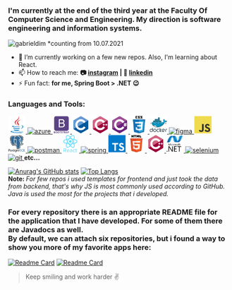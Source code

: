 ### I'm currently at the end of the third year at the Faculty Of Computer Science and Engineering. My direction is software engineering and information systems.
<p align="left"><img src="https://komarev.com/ghpvc/?username=gabrieldim&label=Profile%20views&color=11ff00&style=flat-square" alt="gabrieldim" /> *counting from 10.07.2021 </p> 

- 🌱 I’m currently working on a few new repos. Also, I'm learning about React.
- 📫 How to reach me: <b>📷 [instagram][instagram] **|**  👔 [linkedin][linkedin]</b>
- ⚡ Fun fact: <b> for me, Spring Boot > .NET 😉 </b>

<h3 align="left">Languages and Tools:</h3>
<p align="left">  <a href="https://www.java.com" target="_blank"> <img src="https://raw.githubusercontent.com/devicons/devicon/master/icons/java/java-original.svg" alt="java" width="40" height="40"/> </a><a href="https://azure.microsoft.com/en-in/" target="_blank"> <img src="https://www.vectorlogo.zone/logos/microsoft_azure/microsoft_azure-icon.svg" alt="azure" width="40" height="40"/> </a> <a href="https://getbootstrap.com" target="_blank"> <img src="https://raw.githubusercontent.com/devicons/devicon/master/icons/bootstrap/bootstrap-plain-wordmark.svg" alt="bootstrap" width="40" height="40"/> </a> <a href="https://www.cprogramming.com/" target="_blank"> <img src="https://raw.githubusercontent.com/devicons/devicon/master/icons/c/c-original.svg" alt="c" width="40" height="40"/> </a> <a href="https://www.w3schools.com/cpp/" target="_blank"> <img src="https://raw.githubusercontent.com/devicons/devicon/master/icons/cplusplus/cplusplus-original.svg" alt="cplusplus" width="40" height="40"/> </a> <a href="https://www.w3schools.com/cs/" target="_blank"> <img src="https://raw.githubusercontent.com/devicons/devicon/master/icons/csharp/csharp-original.svg" alt="csharp" width="40" height="40"/> </a> <a href="https://www.w3schools.com/css/" target="_blank"> <img src="https://raw.githubusercontent.com/devicons/devicon/master/icons/css3/css3-original-wordmark.svg" alt="css3" width="40" height="40"/> </a> <a href="https://www.docker.com/" target="_blank"> <img src="https://raw.githubusercontent.com/devicons/devicon/master/icons/docker/docker-original-wordmark.svg" alt="docker" width="40" height="40"/> </a> <a href="https://www.figma.com/" target="_blank"> <img src="https://www.vectorlogo.zone/logos/figma/figma-icon.svg" alt="figma" width="40" height="40"/> </a>  <a href="https://developer.mozilla.org/en-US/docs/Web/JavaScript" target="_blank"> <img src="https://raw.githubusercontent.com/devicons/devicon/master/icons/javascript/javascript-original.svg" alt="javascript" width="40" height="40"/> </a> <a href="https://www.postgresql.org" target="_blank"> <img src="https://raw.githubusercontent.com/devicons/devicon/master/icons/postgresql/postgresql-original-wordmark.svg" alt="postgresql" width="40" height="40"/> </a> <a href="https://postman.com" target="_blank"> <img src="https://www.vectorlogo.zone/logos/getpostman/getpostman-icon.svg" alt="postman" width="40" height="40"/> </a> <a href="https://reactjs.org/" target="_blank"> <img src="https://raw.githubusercontent.com/devicons/devicon/master/icons/react/react-original-wordmark.svg" alt="react" width="40" height="40"/> </a> <a href="https://spring.io/" target="_blank"> <img src="https://www.vectorlogo.zone/logos/springio/springio-icon.svg" alt="spring" width="40" height="40"/> </a> <a href="https://www.typescriptlang.org/" target="_blank"> <img src="https://raw.githubusercontent.com/devicons/devicon/master/icons/typescript/typescript-original.svg" alt="typescript" width="40" height="40"/> </a><a href="https://www.w3.org/html/" target="_blank"> <img src="https://raw.githubusercontent.com/devicons/devicon/master/icons/html5/html5-original-wordmark.svg" alt="html5" width="40" height="40"/> </a> <a href="https://www.w3schools.com/cpp/" target="_blank"> <img src="https://raw.githubusercontent.com/devicons/devicon/master/icons/cplusplus/cplusplus-original.svg" alt="cplusplus" width="40" height="40"/> </a> <a href="https://dotnet.microsoft.com/" target="_blank"> <img src="https://raw.githubusercontent.com/devicons/devicon/master/icons/dot-net/dot-net-original-wordmark.svg" alt="dotnet" width="40" height="40"/> </a> <a href="https://www.selenium.dev" target="_blank"> <img src="https://raw.githubusercontent.com/detain/svg-logos/780f25886640cef088af994181646db2f6b1a3f8/svg/selenium-logo.svg" alt="selenium" width="40" height="40"/> </a> <a href="https://git-scm.com/" target="_blank"> <img src="https://www.vectorlogo.zone/logos/git-scm/git-scm-icon.svg" alt="git" width="40" height="40"/> </a> <b>   etc... </b> </p>

[![Anurag's GitHub stats](https://github-readme-stats.vercel.app/api?username=gabrieldim)](https://github.com/anuraghazra/github-readme-stats)
[![Top Langs](https://github-readme-stats.vercel.app/api/top-langs/?username=gabrieldim&layout=compact&langs_count=15)](https://github.com/anuraghazra/github-readme-stats)
</br> <b> Note: </b> <i> For few repos i used templates for frontend and just took the data from backend, that's why JS is  most commonly used according to GitHub. 
Java is used the most for the projects that i developed. </br> </i> 
### For every repository there is an appropriate README file for the application that I have developed. For some of them there are Javadocs as well. </br> By default, we can attach six repositories, but i found a way to show you more of my favorite apps here:
[![Readme Card](https://github-readme-stats.vercel.app/api/pin/?username=gabrieldim&repo=WPA2-CCMP-Authentication-Protocol)](https://github.com/gabrieldim/WPA2-CCMP-Authentication-Protocol)
[![Readme Card](https://github-readme-stats.vercel.app/api/pin/?username=gabrieldim&repo=SkopjeGuide)](https://github.com/gabrieldim/SkopjeGuide)

[instagram]: https://instagram.com/_dimitrievskig
[linkedin]: https://www.linkedin.com/in/gabriel-dimitrievski-a678761a9/







> Keep smiling and work harder ✌ 
